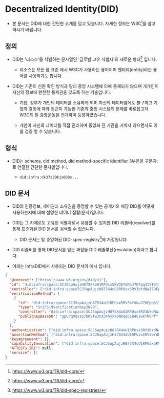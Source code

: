 # Decentralized Identity(DID)

- 본 문서는 DID에 대한 간단한 소개를 담고 있습니다. 자세한 정보는 W3C[^1]을 참고하시기 바랍니다.

## 정의

- DID는 '리소스'를 식별하는 문자열인 '글로벌 고유 식별자'의 새로운 형태[^1] 입니다.

  - 리소스는 모든 웹 표준
    에서 W3C가 사용하는 용어이며 엔터티(entity)라는 용어를 사용하기도 합니다.

- DID는 기존의 신원 확인 방식과 달리 중앙 시스템에 의해 통제되지 않으며 개개인이 자신의 정보에 완전한 통제권을 갖도록 하는 기술입니다.

  - 기업, 정부가 개인의 데이터를 소유하게 되며 자신의 데이터임에도 불구하고 기업의 결정에 따라 접근이 가능한 기존의 중앙 시스템의 문제를 바로잡고자 W3C의 탈 중앙운동을 전개하며 등장하였습니다.

  - 개인이 자신의 데이터를 직접 관리하며 중앙화 된 기관을 거치지 않으면서도 이를 검증 할 수 있습니다.

## 형식

- DID는 schema, did method, did method-specific identifier 3부분을 구분자`:`로 연결한 간단한 문자열입니다.

  - `did:infra:dk37s3Dkjs6D8s...`

## DID 문서

- DID의 인증정보, 제어권과 소유권을 증명할 수 있는 공개키와 해당 DID를 어떻게 사용하는지에 대해 설명한 데이터 집합(문서)입니다.

- DID는 그 자체로도 고유한 식별자로서 유용할 수 있지만 DID 리졸버(resolver)를 통해 표준화된 DID 문서를 검색할 수 있습니다.

  - DID 문서는 탈 중앙화된 DID-spec-registry[^2]에 저장됩니다.

- DID 리졸버를 통해 DID문서를 얻는 과정을 DID 레졸루션(resolution)이라고 합니다.

- 아래는 InfraDID에서 사용되는 DID 문서의 예시 입니다.

```json
{
  "@context": ["https://www.w3.org/ns/did/v1"],
  "id": "did:infra:space:5CJ5apAujzH875X4oU1RPUsx5RV3bYdNaJ7DFpq31YTmtyAG",
  "controller": ["did:infra:space5CJ5apAujzH875X4oU1RPUsx5RV3bYdNaJ7DFpq31YTmtyAG"],
  "verificationMethod": [
    {
      "id": "did:infra:space:5CJ5apAujzH875X4oU1RPUsx5RV3bYdNaJ7DFpq31YTmtyAG#keys-1",
      "type": "Sr25519VerificationKey2020",
      "controller": "did:infra:space:5CJ5apAujzH875X4oU1RPUsx5RV3bYdNaJ7DFpq31YTmtyAG",
      "publicKeyBase58": "gpUPqMqxzpJbUvtw3nX54hyXa5NRqqCsB482wkYhGPf"
    }
  ],
  "authentication": ["did:infra:space:5CJ5apAujzH875X4oU1RPUsx5RV3bYdNaJ7DFpq31YTmtyAG#keys-1"],
  "assertionMethod": ["did:infra:space:5CJ5apAujzH875X4oU1RPUsx5RV3bYdNaJ7DFpq31YTmtyAG#keys-1"],
  "keyAgreement": [],
  "capabilityInvocation": ["did:infra:space:5CJ5apAujzH875X4oU1RPUsx5RV3bYdNaJ7DFpq31YTmtyAG#keys-1"],
  "ATTESTS_IRI": null,
  "service": []
}
```

[^1]: https://www.w3.org/TR/did-core/
[^2]: https://www.w3.org/TR/did-spec-registries/
